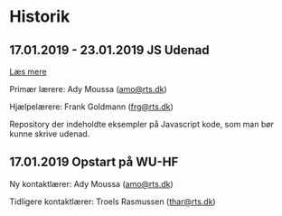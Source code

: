 # Historik

## 17.01.2019 - 23.01.2019 **JS Udenad**

[Læs mere](https://github.com/rts-cmk-wuhf01/demo-noter-wuhf01/blob/master/010%20JS%20Udenad/010%20JS%20Udenad.md)

Primær lærere: Ady Moussa (amo@rts.dk)

Hjælpelærere: Frank Goldmann (frg@rts.dk)

Repository der indeholdte eksempler på Javascript kode, som man bør kunne skrive udenad.


## 17.01.2019 **Opstart på WU-HF**

Ny kontaktlærer: Ady Moussa (amo@rts.dk)

Tidligere kontaktlærer: Troels Rasmussen (thar@rts.dk)